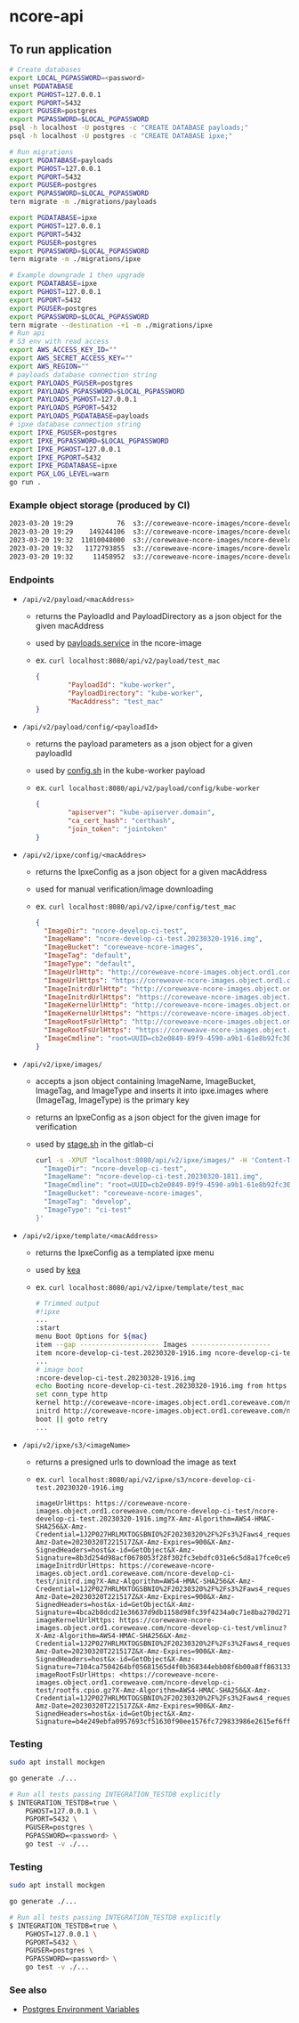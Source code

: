 # ncore-api

## To run application

```sh
# Create databases
export LOCAL_PGPASSWORD=<password>
unset PGDATABASE
export PGHOST=127.0.0.1
export PGPORT=5432
export PGUSER=postgres
export PGPASSWORD=$LOCAL_PGPASSWORD
psql -h localhost -U postgres -c "CREATE DATABASE payloads;"
psql -h localhost -U postgres -c "CREATE DATABASE ipxe;"

# Run migrations
export PGDATABASE=payloads
export PGHOST=127.0.0.1
export PGPORT=5432
export PGUSER=postgres
export PGPASSWORD=$LOCAL_PGPASSWORD
tern migrate -m ./migrations/payloads

export PGDATABASE=ipxe
export PGHOST=127.0.0.1
export PGPORT=5432
export PGUSER=postgres
export PGPASSWORD=$LOCAL_PGPASSWORD
tern migrate -m ./migrations/ipxe

# Example downgrade 1 then upgrade
export PGDATABASE=ipxe
export PGHOST=127.0.0.1
export PGPORT=5432
export PGUSER=postgres
export PGPASSWORD=$LOCAL_PGPASSWORD
tern migrate --destination -+1 -m ./migrations/ipxe
# Run api
# S3 env with read access
export AWS_ACCESS_KEY_ID=""
export AWS_SECRET_ACCESS_KEY=""
export AWS_REGION=""
# payloads database connection string
export PAYLOADS_PGUSER=postgres
export PAYLOADS_PGPASSWORD=$LOCAL_PGPASSWORD
export PAYLOADS_PGHOST=127.0.0.1
export PAYLOADS_PGPORT=5432
export PAYLOADS_PGDATABASE=payloads
# ipxe database connection string
export IPXE_PGUSER=postgres
export IPXE_PGPASSWORD=$LOCAL_PGPASSWORD
export IPXE_PGHOST=127.0.0.1
export IPXE_PGPORT=5432
export IPXE_PGDATABASE=ipxe
export PGX_LOG_LEVEL=warn
go run .
```

### Example object storage (produced by CI)

```bash
2023-03-20 19:29           76  s3://coreweave-ncore-images/ncore-develop-ci-test/cmdline
2023-03-20 19:29    149244106  s3://coreweave-ncore-images/ncore-develop-ci-test/initrd.img
2023-03-20 19:32  11010048000  s3://coreweave-ncore-images/ncore-develop-ci-test/ncore-develop-ci-test.20230320-1916.img
2023-03-20 19:32   1172793855  s3://coreweave-ncore-images/ncore-develop-ci-test/rootfs.cpio.gz
2023-03-20 19:32     11458952  s3://coreweave-ncore-images/ncore-develop-ci-test/vmlinuz
```

### Endpoints

- `/api/v2/payload/<macAddress>`
  - returns the PayloadId and PayloadDirectory as a json object for the given macAddress
  - used by [payloads.service](https://github.com/coreweave/ncore-image-tenant/blob/ca696c84cc2d3deb99d3cb61336062d22425a9da/ansible/roles/base/files/systemd/scripts/payloads.sh) in the ncore-image
  - ex. `curl localhost:8080/api/v2/payload/test_mac`

      ```json
      {
              "PayloadId": "kube-worker",
              "PayloadDirectory": "kube-worker",
              "MacAddress": "test_mac"
      }

- `/api/v2/payload/config/<payloadId>`
  - returns the payload parameters as a json object for a given payloadId
  - used by [config.sh](https://github.com/coreweave/ncore-image-tenant/blob/ca696c84cc2d3deb99d3cb61336062d22425a9da/ansible/roles/base/files/payloads/kube-worker/config.sh) in the kube-worker payload
  - ex. `curl localhost:8080/api/v2/payload/config/kube-worker`

      ```json
      {
              "apiserver": "kube-apiserver.domain",
              "ca_cert_hash": "certhash",
              "join_token": "jointoken"
      }

- `/api/v2/ipxe/config/<macAddres>`
  - returns the IpxeConfig as a json object for a given macAddress
  - used for manual verification/image downloading
  - ex. `curl localhost:8080/api/v2/ipxe/config/test_mac`

      ```json
      {
        "ImageDir": "ncore-develop-ci-test",
        "ImageName": "ncore-develop-ci-test.20230320-1916.img",
        "ImageBucket": "coreweave-ncore-images",
        "ImageTag": "default",
        "ImageType": "default",
        "ImageUrlHttp": "http://coreweave-ncore-images.object.ord1.coreweave.com/ncore-develop-ci-test/ncore-develop-ci-test.20230320-1916.img?X-Amz-Algorithm=AWS4-HMAC-SHA256\u0026X-Amz-Credential=1J2P027HRLMXTOGSBNIO%2F20230320%2F%2Fs3%2Faws4_request\u0026X-Amz-Date=20230320T220941Z\u0026X-Amz-Expires=900\u0026X-Amz-SignedHeaders=host\u0026x-id=GetObject\u0026X-Amz-Signature=9178ab4759377e117d4e6b4407004b135e25d08d5dc9bcbdde074b6655a639e3",
        "ImageUrlHttps": "https://coreweave-ncore-images.object.ord1.coreweave.com/ncore-develop-ci-test/ncore-develop-ci-test.20230320-1916.img?X-Amz-Algorithm=AWS4-HMAC-SHA256\u0026X-Amz-Credential=1J2P027HRLMXTOGSBNIO%2F20230320%2F%2Fs3%2Faws4_request\u0026X-Amz-Date=20230320T220941Z\u0026X-Amz-Expires=900\u0026X-Amz-SignedHeaders=host\u0026x-id=GetObject\u0026X-Amz-Signature=9178ab4759377e117d4e6b4407004b135e25d08d5dc9bcbdde074b6655a639e3",
        "ImageInitrdUrlHttp": "http://coreweave-ncore-images.object.ord1.coreweave.com/ncore-develop-ci-test/initrd.img?X-Amz-Algorithm=AWS4-HMAC-SHA256\u0026X-Amz-Credential=1J2P027HRLMXTOGSBNIO%2F20230320%2F%2Fs3%2Faws4_request\u0026X-Amz-Date=20230320T220941Z\u0026X-Amz-Expires=900\u0026X-Amz-SignedHeaders=host\u0026x-id=GetObject\u0026X-Amz-Signature=7e44ae67aed3bfe4f8c30125233a79d5e06aa596c65e201a19e9e03cdeac4fb7",
        "ImageInitrdUrlHttps": "https://coreweave-ncore-images.object.ord1.coreweave.com/ncore-develop-ci-test/initrd.img?X-Amz-Algorithm=AWS4-HMAC-SHA256\u0026X-Amz-Credential=1J2P027HRLMXTOGSBNIO%2F20230320%2F%2Fs3%2Faws4_request\u0026X-Amz-Date=20230320T220941Z\u0026X-Amz-Expires=900\u0026X-Amz-SignedHeaders=host\u0026x-id=GetObject\u0026X-Amz-Signature=7e44ae67aed3bfe4f8c30125233a79d5e06aa596c65e201a19e9e03cdeac4fb7",
        "ImageKernelUrlHttp": "http://coreweave-ncore-images.object.ord1.coreweave.com/ncore-develop-ci-test/vmlinuz?X-Amz-Algorithm=AWS4-HMAC-SHA256\u0026X-Amz-Credential=1J2P027HRLMXTOGSBNIO%2F20230320%2F%2Fs3%2Faws4_request\u0026X-Amz-Date=20230320T220941Z\u0026X-Amz-Expires=900\u0026X-Amz-SignedHeaders=host\u0026x-id=GetObject\u0026X-Amz-Signature=147e2f85f73ae2df53dd7d50de311abca6ced173cd19f53a75b6f819d4ee8cc4",
        "ImageKernelUrlHttps": "https://coreweave-ncore-images.object.ord1.coreweave.com/ncore-develop-ci-test/vmlinuz?X-Amz-Algorithm=AWS4-HMAC-SHA256\u0026X-Amz-Credential=1J2P027HRLMXTOGSBNIO%2F20230320%2F%2Fs3%2Faws4_request\u0026X-Amz-Date=20230320T220941Z\u0026X-Amz-Expires=900\u0026X-Amz-SignedHeaders=host\u0026x-id=GetObject\u0026X-Amz-Signature=147e2f85f73ae2df53dd7d50de311abca6ced173cd19f53a75b6f819d4ee8cc4",
        "ImageRootFsUrlHttp": "http://coreweave-ncore-images.object.ord1.coreweave.com/ncore-develop-ci-test/rootfs.cpio.gz?X-Amz-Algorithm=AWS4-HMAC-SHA256\u0026X-Amz-Credential=1J2P027HRLMXTOGSBNIO%2F20230320%2F%2Fs3%2Faws4_request\u0026X-Amz-Date=20230320T220941Z\u0026X-Amz-Expires=900\u0026X-Amz-SignedHeaders=host\u0026x-id=GetObject\u0026X-Amz-Signature=1bb194a3deb24d8a15000ebef1839d09cdb97afcc44ebe8e6404fc946da02bba",
        "ImageRootFsUrlHttps": "https://coreweave-ncore-images.object.ord1.coreweave.com/ncore-develop-ci-test/rootfs.cpio.gz?X-Amz-Algorithm=AWS4-HMAC-SHA256\u0026X-Amz-Credential=1J2P027HRLMXTOGSBNIO%2F20230320%2F%2Fs3%2Faws4_request\u0026X-Amz-Date=20230320T220941Z\u0026X-Amz-Expires=900\u0026X-Amz-SignedHeaders=host\u0026x-id=GetObject\u0026X-Amz-Signature=1bb194a3deb24d8a15000ebef1839d09cdb97afcc44ebe8e6404fc946da02bba",
        "ImageCmdline": "root=UUID=cb2e0849-89f9-4590-a9b1-61e8b92fc308 ro console=tty1 console=ttyS0"
      }

- `/api/v2/ipxe/images/`
  - accepts a json object containing ImageName, ImageBucket, ImageTag, and ImageType and inserts it into ipxe.images where (ImageTag, ImageType) is the primary key
  - returns an IpxeConfig as a json object for the given image for verification
  - used by [stage.sh](https://github.com/coreweave/ncore-image-tenant/blob/ca696c84cc2d3deb99d3cb61336062d22425a9da/ci/stage.sh) in the gitlab-ci

      ```bash
      curl -s -XPUT "localhost:8080/api/v2/ipxe/images/" -H 'Content-Type: application/json' -d '{
        "ImageDir": "ncore-develop-ci-test",
        "ImageName": "ncore-develop-ci-test.20230320-1811.img",
        "ImageCmdline": "root=UUID=cb2e0849-89f9-4590-a9b1-61e8b92fc308 ro console=tty1 console=ttyS0",
        "ImageBucket": "coreweave-ncore-images",
        "ImageTag": "develop",
        "ImageType": "ci-test"
      }'

- `/api/v2/ipxe/template/<macAddress>`
  - returns the IpxeConfig as a templated ipxe menu
  - used by [kea](https://github.com/coreweave/pxe-infrastructure-tenant)
  - ex. `curl localhost:8080/api/v2/ipxe/template/test_mac`

      ```bash
      # Trimmed output
      #!ipxe
      ...
      :start
      menu Boot Options for ${mac}
      item --gap -------------------- Images --------------------
      item ncore-develop-ci-test.20230320-1916.img ncore-develop-ci-test.20230320-1916.img
      ...
      # image boot
      :ncore-develop-ci-test.20230320-1916.img
      echo Booting ncore-develop-ci-test.20230320-1916.img from https
      set conn_type http
      kernel http://coreweave-ncore-images.object.ord1.coreweave.com/ncore-develop-ci-test/vmlinuz?X-Amz-Algorithm=AWS4-HMAC-SHA256&X-Amz-Credential=1J2P027HRLMXTOGSBNIO%2F20230320%2F%2Fs3%2Faws4_request&X-Amz-Date=20230320T221400Z&X-Amz-Expires=900&X-Amz-SignedHeaders=host&x-id=GetObject&X-Amz-Signature=d1d4cbf4334f1be678064aebca4fd89899be239e6e0e4b6d7e3cf1725fb5d713 root=UUID=cb2e0849-89f9-4590-a9b1-61e8b92fc308 ro console=tty1 console=ttyS0 initrd=initrd.magic root=http://coreweave-ncore-images.object.ord1.coreweave.com/ncore-develop-ci-test/rootfs.cpio.gz?X-Amz-Algorithm=AWS4-HMAC-SHA256&X-Amz-Credential=1J2P027HRLMXTOGSBNIO%2F20230320%2F%2Fs3%2Faws4_request&X-Amz-Date=20230320T221400Z&X-Amz-Expires=900&X-Amz-SignedHeaders=host&x-id=GetObject&X-Amz-Signature=11c671c7d74aefa272f59859f32149bb34658a00eb8403dd09c09c210f74b967
      initrd http://coreweave-ncore-images.object.ord1.coreweave.com/ncore-develop-ci-test/initrd.img?X-Amz-Algorithm=AWS4-HMAC-SHA256&X-Amz-Credential=1J2P027HRLMXTOGSBNIO%2F20230320%2F%2Fs3%2Faws4_request&X-Amz-Date=20230320T221400Z&X-Amz-Expires=900&X-Amz-SignedHeaders=host&x-id=GetObject&X-Amz-Signature=130442c2337a7451bd52f40b9af117e40a0d74895ba437935e7d6c25ded47a9b
      boot || goto retry
      ...

- `/api/v2/ipxe/s3/<imageName>`
  - returns a presigned urls to download the image as text
  - ex. `curl localhost:8080/api/v2/ipxe/s3/ncore-develop-ci-test.20230320-1916.img`

      ```text
      imageUrlHttps: https://coreweave-ncore-images.object.ord1.coreweave.com/ncore-develop-ci-test/ncore-develop-ci-test.20230320-1916.img?X-Amz-Algorithm=AWS4-HMAC-SHA256&X-Amz-Credential=1J2P027HRLMXTOGSBNIO%2F20230320%2F%2Fs3%2Faws4_request&X-Amz-Date=20230320T221517Z&X-Amz-Expires=900&X-Amz-SignedHeaders=host&x-id=GetObject&X-Amz-Signature=8b3d254d98acf0678053f28f302fc3ebdfc031e6c5d8a17fce0ce94aa2e1e158
      imageInitrdUrlHttps: https://coreweave-ncore-images.object.ord1.coreweave.com/ncore-develop-ci-test/initrd.img?X-Amz-Algorithm=AWS4-HMAC-SHA256&X-Amz-Credential=1J2P027HRLMXTOGSBNIO%2F20230320%2F%2Fs3%2Faws4_request&X-Amz-Date=20230320T221517Z&X-Amz-Expires=900&X-Amz-SignedHeaders=host&x-id=GetObject&X-Amz-Signature=4bca2b8dcd21e36637d9db1158d98fc39f4234a0c71e8ba270d271b6f71b0c8e
      imageKernelUrlHttps: https://coreweave-ncore-images.object.ord1.coreweave.com/ncore-develop-ci-test/vmlinuz?X-Amz-Algorithm=AWS4-HMAC-SHA256&X-Amz-Credential=1J2P027HRLMXTOGSBNIO%2F20230320%2F%2Fs3%2Faws4_request&X-Amz-Date=20230320T221517Z&X-Amz-Expires=900&X-Amz-SignedHeaders=host&x-id=GetObject&X-Amz-Signature=7104ca7504264bf05681565d4f0b368344ebb08f6b00a8ff863133f279480b22
      imageRootFsUrlHttps: <https://coreweave-ncore-images.object.ord1.coreweave.com/ncore-develop-ci-test/rootfs.cpio.gz?X-Amz-Algorithm=AWS4-HMAC-SHA256&X-Amz-Credential=1J2P027HRLMXTOGSBNIO%2F20230320%2F%2Fs3%2Faws4_request&X-Amz-Date=20230320T221517Z&X-Amz-Expires=900&X-Amz-SignedHeaders=host&x-id=GetObject&X-Amz-Signature=b4e249ebfa0957693cf51630f90ee1576fc729833986e2615ef6ffea44e3a5f2>

### Testing

```sh
sudo apt install mockgen
```

```sh
go generate ./...
```

```sh
# Run all tests passing INTEGRATION_TESTDB explicitly
$ INTEGRATION_TESTDB=true \
    PGHOST=127.0.0.1 \
    PGPORT=5432 \
    PGUSER=postgres \
    PGPASSWORD=<password> \
    go test -v ./...
```

### Testing

```sh
sudo apt install mockgen
```

```sh
go generate ./...
```

```sh
# Run all tests passing INTEGRATION_TESTDB explicitly
$ INTEGRATION_TESTDB=true \
    PGHOST=127.0.0.1 \
    PGPORT=5432 \
    PGUSER=postgres \
    PGPASSWORD=<password> \
    go test -v ./...
```

### See also

- [Postgres Environment Variables](https://www.postgresql.org/docs/current/libpq-envars.html)
